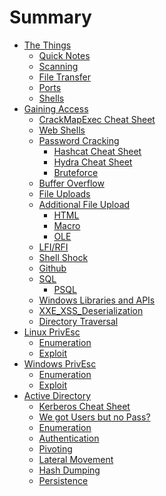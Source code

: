 # Summary

- [The Things]()
	- [Quick Notes](./Quick%20Notes.md)
	- [Scanning](Scanning.md)
	- [File Transfer](./File%20Transfer.md)
	- [Ports](Ports.md)
	- [Shells](Shells.md)
- [Gaining Access]()
	- [CrackMapExec Cheat Sheet](CrackMapExecCheatSheet.md)
	- [Web Shells](Web%20Shells.md)
	- [Password Cracking]()
		- [Hashcat Cheat Sheet](My%20Hashcat%20Cheatsheet.md)
		- [Hydra Cheat Sheet](My%20Hydra%20Cheatsheet.md)
		- [Bruteforce](Bruteforce.md)
	- [Buffer Overflow](Buffer%20Overflow.md)
	- [File Uploads](File%20Uploads.md)
	- [Additional File Upload](AddnlFileUpload.md)
		- [HTML](htmlfileupload.md)
		- [Macro](MyMacros.md)
		- [OLE](OLEFileUpload.md)
	- [LFI/RFI](LFIRFI.md)
	- [Shell Shock](ShellShock.md)
	- [Github](Github.md)
	- [SQL](MySQL.md)
		- [PSQL](PSQL.md)
	- [Windows Libraries and APIs](WindowLibraries.md)
	- [XXE_XSS_Deserialization](XXEXSSDeSerial.md)
	- [Directory Traversal](DirectoryTraveral.md)
- [Linux PrivEsc]()
	- [Enumeration](LinuxEnum.md)
	- [Exploit](LinuxPrivExploit.md)
- [Windows PrivEsc]()
	- [Enumeration](WinPrivEnum.md)
	- [Exploit](WinPrivExploit.md)
- [Active Directory]()
	- [Kerberos Cheat Sheet](KerberosCheetSheet.md)
	- [We got Users but no Pass?](WeGotUsersbutnoPass.md)
	- [Enumeration](ADEnum.md)
	- [Authentication](ADAuth.md)
	- [Pivoting](ADPivoting.md)
	- [Lateral Movement](ADLateralMovement.md)
	- [Hash Dumping](ADHashDump.md)
	- [Persistence](ADPersistence.md)